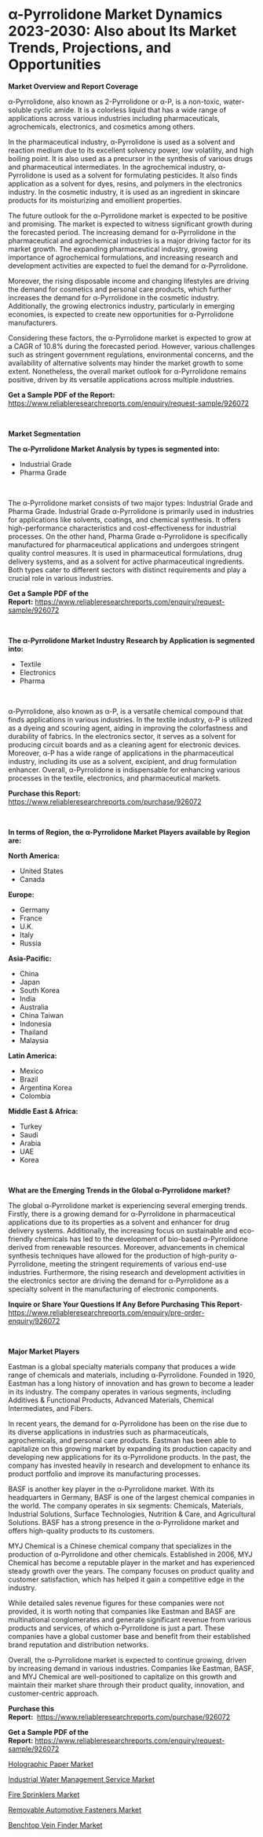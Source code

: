 <p><h1>α-Pyrrolidone Market Dynamics 2023-2030: Also about Its Market Trends, Projections, and Opportunities</h1></p><p><strong>Market Overview and Report Coverage</strong></p>
<p><p>α-Pyrrolidone, also known as 2-Pyrrolidone or α-P, is a non-toxic, water-soluble cyclic amide. It is a colorless liquid that has a wide range of applications across various industries including pharmaceuticals, agrochemicals, electronics, and cosmetics among others.</p><p>In the pharmaceutical industry, α-Pyrrolidone is used as a solvent and reaction medium due to its excellent solvency power, low volatility, and high boiling point. It is also used as a precursor in the synthesis of various drugs and pharmaceutical intermediates. In the agrochemical industry, α-Pyrrolidone is used as a solvent for formulating pesticides. It also finds application as a solvent for dyes, resins, and polymers in the electronics industry. In the cosmetic industry, it is used as an ingredient in skincare products for its moisturizing and emollient properties.</p><p>The future outlook for the α-Pyrrolidone market is expected to be positive and promising. The market is expected to witness significant growth during the forecasted period. The increasing demand for α-Pyrrolidone in the pharmaceutical and agrochemical industries is a major driving factor for its market growth. The expanding pharmaceutical industry, growing importance of agrochemical formulations, and increasing research and development activities are expected to fuel the demand for α-Pyrrolidone.</p><p>Moreover, the rising disposable income and changing lifestyles are driving the demand for cosmetics and personal care products, which further increases the demand for α-Pyrrolidone in the cosmetic industry. Additionally, the growing electronics industry, particularly in emerging economies, is expected to create new opportunities for α-Pyrrolidone manufacturers.</p><p>Considering these factors, the α-Pyrrolidone market is expected to grow at a CAGR of 10.8% during the forecasted period. However, various challenges such as stringent government regulations, environmental concerns, and the availability of alternative solvents may hinder the market growth to some extent. Nonetheless, the overall market outlook for α-Pyrrolidone remains positive, driven by its versatile applications across multiple industries.</p></p>
<p><strong>Get a Sample PDF of the Report:</strong> <a href="https://www.reliableresearchreports.com/enquiry/request-sample/926072">https://www.reliableresearchreports.com/enquiry/request-sample/926072</a></p>
<p>&nbsp;</p>
<p><strong>Market Segmentation</strong></p>
<p><strong>The α-Pyrrolidone Market Analysis by types is segmented into:</strong></p>
<p><ul><li>Industrial Grade</li><li>Pharma Grade</li></ul></p>
<p>&nbsp;</p>
<p><p>The α-Pyrrolidone market consists of two major types: Industrial Grade and Pharma Grade. Industrial Grade α-Pyrrolidone is primarily used in industries for applications like solvents, coatings, and chemical synthesis. It offers high-performance characteristics and cost-effectiveness for industrial processes. On the other hand, Pharma Grade α-Pyrrolidone is specifically manufactured for pharmaceutical applications and undergoes stringent quality control measures. It is used in pharmaceutical formulations, drug delivery systems, and as a solvent for active pharmaceutical ingredients. Both types cater to different sectors with distinct requirements and play a crucial role in various industries.</p></p>
<p><strong>Get a Sample PDF of the Report:</strong>&nbsp;<a href="https://www.reliableresearchreports.com/enquiry/request-sample/926072">https://www.reliableresearchreports.com/enquiry/request-sample/926072</a></p>
<p>&nbsp;</p>
<p><strong>The α-Pyrrolidone Market Industry Research by Application is segmented into:</strong></p>
<p><ul><li>Textile</li><li>Electronics</li><li>Pharma</li></ul></p>
<p>&nbsp;</p>
<p><p>α-Pyrrolidone, also known as α-P, is a versatile chemical compound that finds applications in various industries. In the textile industry, α-P is utilized as a dyeing and scouring agent, aiding in improving the colorfastness and durability of fabrics. In the electronics sector, it serves as a solvent for producing circuit boards and as a cleaning agent for electronic devices. Moreover, α-P has a wide range of applications in the pharmaceutical industry, including its use as a solvent, excipient, and drug formulation enhancer. Overall, α-Pyrrolidone is indispensable for enhancing various processes in the textile, electronics, and pharmaceutical markets.</p></p>
<p><strong>Purchase this Report:</strong>&nbsp; <a href="https://www.reliableresearchreports.com/purchase/926072">https://www.reliableresearchreports.com/purchase/926072</a></p>
<p>&nbsp;</p>
<p><strong>In terms of Region, the α-Pyrrolidone Market Players available by Region are:</strong></p>
<p>
    <p> <strong> North America: </strong>
        <ul>
            <li>United States</li>
            <li>Canada</li>
        </ul>
        </p> 
    <p> <strong> Europe: </strong>
        <ul>
            <li>Germany</li>
            <li>France</li>
            <li>U.K.</li>
            <li>Italy</li>
            <li>Russia</li>
        </ul>
        </p> 
    <p> <strong> Asia-Pacific: </strong>
        <ul>
            <li>China</li>
            <li>Japan</li>
            <li>South Korea</li>
            <li>India</li>
            <li>Australia</li>
            <li>China Taiwan</li>
            <li>Indonesia</li>
            <li>Thailand</li>
            <li>Malaysia</li>
        </ul>
        </p> 
    <p> <strong> Latin America: </strong>
        <ul>
            <li>Mexico</li>
            <li>Brazil</li>
            <li>Argentina Korea</li>
            <li>Colombia</li>
        </ul>
        </p> 
    <p> <strong> Middle East & Africa: </strong>
        <ul>
            <li>Turkey</li>
            <li>Saudi</li>
            <li>Arabia</li>
            <li>UAE</li>
            <li>Korea</li>
        </ul>
    </p>
    </p>
<p>&nbsp;</p>
<p><strong>What are the Emerging Trends in the Global α-Pyrrolidone market?</strong></p>
<p><p>The global α-Pyrrolidone market is experiencing several emerging trends. Firstly, there is a growing demand for α-Pyrrolidone in pharmaceutical applications due to its properties as a solvent and enhancer for drug delivery systems. Additionally, the increasing focus on sustainable and eco-friendly chemicals has led to the development of bio-based α-Pyrrolidone derived from renewable resources. Moreover, advancements in chemical synthesis techniques have allowed for the production of high-purity α-Pyrrolidone, meeting the stringent requirements of various end-use industries. Furthermore, the rising research and development activities in the electronics sector are driving the demand for α-Pyrrolidone as a specialty solvent in the manufacturing of electronic components.</p></p>
<p><strong>Inquire or Share Your Questions If Any Before Purchasing This Report</strong>- <a href="https://www.reliableresearchreports.com/enquiry/pre-order-enquiry/926072">https://www.reliableresearchreports.com/enquiry/pre-order-enquiry/926072</a></p>
<p>&nbsp;</p>
<p><strong>Major Market Players</strong></p>
<p><p>Eastman is a global specialty materials company that produces a wide range of chemicals and materials, including α-Pyrrolidone. Founded in 1920, Eastman has a long history of innovation and has grown to become a leader in its industry. The company operates in various segments, including Additives & Functional Products, Advanced Materials, Chemical Intermediates, and Fibers.</p><p>In recent years, the demand for α-Pyrrolidone has been on the rise due to its diverse applications in industries such as pharmaceuticals, agrochemicals, and personal care products. Eastman has been able to capitalize on this growing market by expanding its production capacity and developing new applications for its α-Pyrrolidone products. In the past, the company has invested heavily in research and development to enhance its product portfolio and improve its manufacturing processes.</p><p>BASF is another key player in the α-Pyrrolidone market. With its headquarters in Germany, BASF is one of the largest chemical companies in the world. The company operates in six segments: Chemicals, Materials, Industrial Solutions, Surface Technologies, Nutrition & Care, and Agricultural Solutions. BASF has a strong presence in the α-Pyrrolidone market and offers high-quality products to its customers.</p><p>MYJ Chemical is a Chinese chemical company that specializes in the production of α-Pyrrolidone and other chemicals. Established in 2006, MYJ Chemical has become a reputable player in the market and has experienced steady growth over the years. The company focuses on product quality and customer satisfaction, which has helped it gain a competitive edge in the industry.</p><p>While detailed sales revenue figures for these companies were not provided, it is worth noting that companies like Eastman and BASF are multinational conglomerates and generate significant revenue from various products and services, of which α-Pyrrolidone is just a part. These companies have a global customer base and benefit from their established brand reputation and distribution networks.</p><p>Overall, the α-Pyrrolidone market is expected to continue growing, driven by increasing demand in various industries. Companies like Eastman, BASF, and MYJ Chemical are well-positioned to capitalize on this growth and maintain their market share through their product quality, innovation, and customer-centric approach.</p></p>
<p><strong>Purchase this Report:</strong>&nbsp;&nbsp;<a href="https://www.reliableresearchreports.com/purchase/926072">https://www.reliableresearchreports.com/purchase/926072</a></p>
<p></p>
<p><strong>Get a Sample PDF of the Report:</strong>&nbsp;<a href="https://www.reliableresearchreports.com/enquiry/request-sample/926072">https://www.reliableresearchreports.com/enquiry/request-sample/926072</a></p>
<p><p><a href="https://medium.com/@giannicrona/holographic-paper-market-size-growth-forecast-2023-2030-ad5abf4a1c3f">Holographic Paper Market</a></p><p><a href="https://www.linkedin.com/pulse/industrial-water-management-service-market-size-2023-/">Industrial Water Management Service Market</a></p><p><a href="https://medium.com/@malliefeest1955/fire-sprinklers-market-size-growth-forecast-2023-2030-a56fbe24b929">Fire Sprinklers Market</a></p><p><a href="https://www.linkedin.com/pulse/removable-automotive-fasteners-market-share-amp-new-trends/">Removable Automotive Fasteners Market</a></p><p><a href="https://www.linkedin.com/pulse/benchtop-vein-finder-market-research-report-unlocks-analysis/">Benchtop Vein Finder Market</a></p></p>